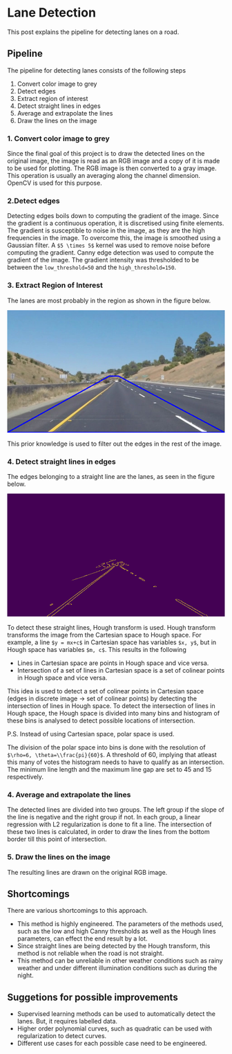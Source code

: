 # Lane Detection
This post explains the pipeline for detecting lanes on a road.

## Pipeline
The pipeline for detecting lanes consists of the following steps
1. Convert color image to grey
2. Detect edges
3. Extract region of interest
3. Detect straight lines in edges
4. Average and extrapolate the lines
5. Draw the lines on the image

### 1. Convert color image to grey
Since the final goal of this project is to draw the detected lines on the original image, the image is read as an RGB image and a copy of it is made to be used for plotting. 
The RGB image is then converted to a gray image. This operation is usually an averaging along the channel dimension. OpenCV is used for this purpose.

### 2.Detect edges
Detecting edges boils down to computing the gradient of the image. Since the gradient is a continuous operation, it is discretised using finite elements.
The gradient is susceptible to noise in the image, as they are the high frequencies in the image. To overcome this, the image is smoothed using a Gaussian filter. A `$5 \times 5$` kernel was used to remove noise before computing the gradient.
Canny edge detection was used to compute the gradient of the image. The gradient intensity was thresholded to be between the `low_threshold=50` and the `high_threshold=150`.

### 3. Extract Region of Interest
The lanes are most probably in the region as shown in the figure below.

![roi](examples/roi.png)

This prior knowledge is used to filter out the edges in the rest of the image.

### 4. Detect straight lines in edges
The edges belonging to a straight line are the lanes, as seen in the figure below.

![roi_edges](examples/roi_edges.png)

To detect these straight lines, Hough transform is used. Hough transform transforms the image from the Cartesian space to Hough space. For example, a line `$y = mx+c$` in Cartesian space has variables `$x, y$`, but in Hough space has variables `$m, c$`. This results in the following
- Lines in Cartesian space are points in Hough space and vice versa.
- Intersection of a set of lines in Cartesian space is a set of colinear points in Hough space and vice versa.

This idea is used to detect a set of colinear points in Cartesian space (edges in discrete image -> set of colinear points) by detecting the intersection of lines in Hough space.
To detect the intersection of lines in Hough space, the Hough space is divided into many bins and histogram of these bins is analysed to detect possible locations of intersection.

P.S. Instead of using Cartesian space, polar space is used.

The division of the polar space into bins is done with the resolution of `$\rho=6, \theta=\\frac{pi}{60}$`. A threshold of 60, implying that atleast this many of votes the histogram needs to have to qualify as an intersection. The minimum line length and the maximum line gap are set to 45 and 15 respectively.

### 4. Average and extrapolate the lines
The detected lines are divided into two groups. The left group if the slope of the line is negative and the right group if not. In each group, a linear regression with L2 regularization is done to fit a line. The intersection of these two lines is calculated, in order to draw the lines from the bottom border till this point of intersection.

### 5. Draw the lines on the image
The resulting lines are drawn on the original RGB image. 


## Shortcomings
There are various shortcomings to this approach.
- This method is highly engineered. The parameters of the methods used, such as the low and high Canny thresholds as well as the Hough lines parameters, can effect the end result by a lot.
- Since straight lines are being detected by the Hough transform, this method is not reliable when the road is not straight.
- This method can be unreliable in other weather conditions such as rainy weather and under different illumination conditions such as during the night.

## Suggetions for possible improvements
- Supervised learning methods can be used to automatically detect the lanes. But, it requires labelled data.
- Higher order polynomial curves, such as quadratic can be used with regularization to detect curves.
- Different use cases for each possible case need to be engineered.